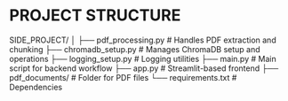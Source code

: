 # PROJECT STRUCTURE

SIDE_PROJECT/
│
├── pdf_processing.py          # Handles PDF extraction and chunking
├── chromadb_setup.py          # Manages ChromaDB setup and operations
├── logging_setup.py           # Logging utilities
├── main.py                    # Main script for backend workflow
├── app.py                     # Streamlit-based frontend
├── pdf_documents/             # Folder for PDF files
└── requirements.txt           # Dependencies


